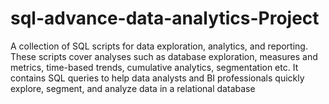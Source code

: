 # sql-advance-data-analytics-Project
A collection of SQL scripts for data exploration, analytics, and reporting. These scripts cover analyses such as database exploration, measures and metrics, time-based trends, cumulative analytics, segmentation etc. It contains SQL queries to help data analysts and BI professionals quickly explore, segment, and analyze data in a relational database
